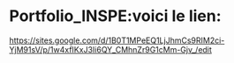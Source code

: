 # Portfolio_INSPE:voici le lien:
https://sites.google.com/d/1B0T1MPeEQ1LjJhmCs9RIM2ci-YjM91sV/p/1w4xfIKxJ3Ii6QY_CMhnZr9G1cMm-Gjv_/edit
